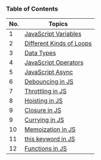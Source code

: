 ### Table of Contents

| No. | Topics                                                                                                                             |
| --- | ---------------------------------------------------------------------------------------------------------------------------------- |
| 1   | <a href="https://github.com/sanjay9616/JavaScript/blob/master/JavaScript-Tutorial/Variables/README.md">JavaScript Variables</a>    |
| 2   | <a href="https://github.com/sanjay9616/JavaScript/blob/master/JavaScript-Tutorial/Loops/README.md">Different Kinds of Loops</a>    |
| 3   | <a href="https://github.com/sanjay9616/JavaScript/blob/master/JavaScript-Tutorial/Data-Types/README.md">Data Types</a>             |
| 4   | <a href="https://github.com/sanjay9616/JavaScript/blob/master/JavaScript-Tutorial/Operators/README.md">JavaScript Operators</a>    |
| 5   | <a href="https://github.com/sanjay9616/JavaScript/tree/master/JavaScript-Tutorial/Async">JavaScript Async</a>                      |
| 6   | <a href="https://github.com/sanjay9616/JavaScript/blob/master/JavaScript-Tutorial/Debouncing/README.md">Debouncing in JS</a>       |
| 7   | <a href="https://github.com/sanjay9616/JavaScript/blob/master/JavaScript-Tutorial/Throttling/README.md">Throttling in JS</a>       |
| 8   | <a href="https://github.com/sanjay9616/JavaScript/blob/master/JavaScript-Tutorial/Hoisting/README.md">Hoisting in JS</a>           |
| 9   | <a href="https://github.com/sanjay9616/JavaScript/blob/master/JavaScript-Tutorial/Closure/README.md">Closure in JS</a>             |
| 9   | <a href="https://github.com/sanjay9616/JavaScript/blob/master/JavaScript-Tutorial/Currying/README.md">Currying in JS</a>           |
| 10  | <a href="https://github.com/sanjay9616/JavaScript/blob/master/JavaScript-Tutorial/Memoization/README.md">Memoization in JS</a>     |
| 11  | <a href="https://github.com/sanjay9616/JavaScript/blob/master/JavaScript-Tutorial/this%20keyword/README.md">this keyword in JS</a> |
| 12  | <a href="https://github.com/sanjay9616/JavaScript/blob/master/JavaScript-Tutorial/Functions/README.md">Functions in JS</a>         |